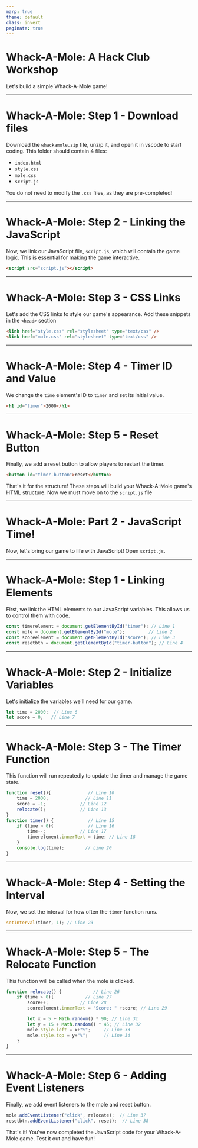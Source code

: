 ```yaml
---
marp: true
theme: default
class: invert
paginate: true
---
```


# Whack-A-Mole: A Hack Club Workshop

Let's build a simple Whack-A-Mole game!

---


# Whack-A-Mole: Step 1 - Download files

Download the `whackamole.zip` file, unzip it, and open it in vscode to start coding. This folder should contain 4 files:
- `index.html`
- `style.css`
- `mole.css`
- `script.js`

You do not need to modify the `.css` files, as they are pre-completed!

---

# Whack-A-Mole: Step 2 - Linking the JavaScript

Now, we link our JavaScript file, `script.js`, which will contain the game logic.  This is essential for making the game interactive.

```html
<script src="script.js"></script>
```

---

# Whack-A-Mole: Step 3 - CSS Links

Let's add the CSS links to style our game's appearance.
Add these snippets in the `<head>` section

```html
<link href="style.css" rel="stylesheet" type="text/css" />
<link href="mole.css" rel="stylesheet" type="text/css" />
```

---

# Whack-A-Mole: Step 4 - Timer ID and Value

We change the `time` element's ID to `timer` and set its initial value.

```html
<h1 id="timer">2000</h1>
```

---

# Whack-A-Mole: Step 5 - Reset Button

Finally, we add a reset button to allow players to restart the timer.

```html
<button id="timer-button">reset</button>
```

That's it for the structure! These steps will build your Whack-A-Mole game's HTML structure. Now we must move on to the `script.js` file

---

# Whack-A-Mole: Part 2 - JavaScript Time!

Now, let's bring our game to life with JavaScript! Open `script.js`.

---

# Whack-A-Mole: Step 1 - Linking Elements

First, we link the HTML elements to our JavaScript variables. This allows us to control them with code.

```javascript
const timerelement = document.getElementById("timer"); // Line 1
const mole = document.getElementById("mole");         // Line 2
const scoreelement = document.getElementById("score"); // Line 3
const resetbtn = document.getElementById("timer-button"); // Line 4
```

---

# Whack-A-Mole: Step 2 - Initialize Variables

Let's initialize the variables we'll need for our game.

```javascript
let time = 2000;  // Line 6
let score = 0;   // Line 7
```

---

# Whack-A-Mole: Step 3 - The Timer Function

This function will run repeatedly to update the timer and manage the game state.

```javascript
function reset(){              // Line 10
    time = 2000;              // Line 11
    score = -1;             // Line 12
    relocate();             // Line 13
}
function timer() {             // Line 15
    if (time > 0){             // Line 16
        time--;             // Line 17
        timerelement.innerText = time; // Line 18
    }
    console.log(time);        // Line 20
}
```

---

# Whack-A-Mole: Step 4 - Setting the Interval

Now, we set the interval for how often the `timer` function runs.

```javascript
setInterval(timer, 1); // Line 23
```

---

# Whack-A-Mole: Step 5 - The Relocate Function

This function will be called when the mole is clicked.

```javascript
function relocate() {            // Line 26
    if (time > 0){            // Line 27
        score++;            // Line 28
        scoreelement.innerText = "Score: " +score; // Line 29

        let x = 5 + Math.random() * 90; // Line 31
        let y = 15 + Math.random() * 45; // Line 32
        mole.style.left = x+"%";     // Line 33
        mole.style.top = y+"%";      // Line 34
    }
}
```

---

# Whack-A-Mole: Step 6 - Adding Event Listeners

Finally, we add event listeners to the mole and reset button.

```javascript
mole.addEventListener("click", relocate);  // Line 37
resetbtn.addEventListener("click", reset);  // Line 38
```

That's it!  You've now completed the JavaScript code for your Whack-A-Mole game.  Test it out and have fun!